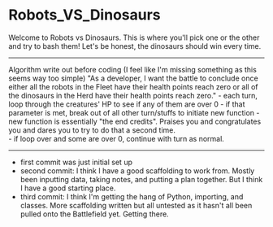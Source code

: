 # Robots_VS_Dinosaurs

Welcome to Robots vs Dinosaurs.  This is where you'll pick one or the other and try to bash them!  Let's be honest, the dinosaurs should win every time.  


***

Algorithm write out before coding (I feel like I'm missing something as this seems way too simple)
"As a developer, I want the battle to conclude once either all the robots in the Fleet have their health points reach zero or all of the dinosaurs in the Herd have their health points reach zero."
    - each turn, loop through the creatures' HP to see if any of them are over 0
    - if that parameter is met, break out of all other turn/stuffs to initiate new function
    - new function is essentially "the end credits".  Praises you and congratulates you and dares you to try to do that a second time.  
    - if loop over and some are over 0, continue with turn as normal.  

***

- first commit was just initial set up
- second commit: I think I have a good scaffolding to work from.  Mostly been inputting data, taking notes, and putting a plan together.  But I think I have a good starting place.  
- third commit: I think I'm getting the hang of Python, importing, and classes.  More scaffolding written but all untested as it hasn't all been pulled onto the Battlefield yet.  Getting there.